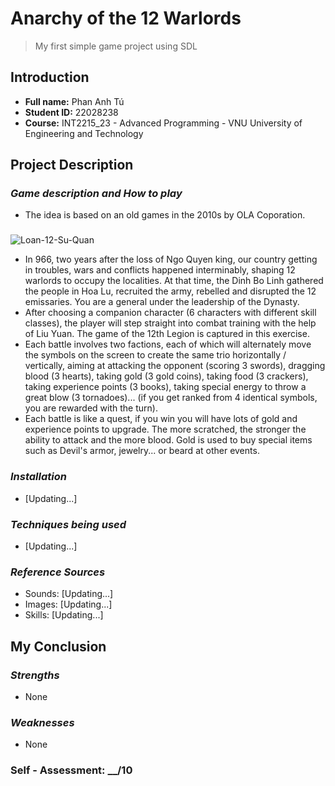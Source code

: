 # **Anarchy of the 12 Warlords**
> My first simple game project using SDL

## Introduction
+ **Full name:**    Phan Anh Tú
+ **Student ID:**   22028238
+ **Course:**       INT2215_23 - Advanced Programming - VNU University of Engineering and Technology

## Project Description
### ***Game description and How to play***
+ The idea is based on an old games in the 2010s by OLA Coporation.
###
![Loan-12-Su-Quan](https://user-images.githubusercontent.com/124888378/222203662-b36dba51-c644-463d-a250-d0cc6dc69873.jpg)

+ In 966, two years after the loss of Ngo Quyen king, our country getting in troubles, wars and conflicts happened interminably, shaping 12 warlords to occupy the localities. At that time, the Dinh Bo Linh gathered the people in Hoa Lu, recruited the army, rebelled and disrupted the 12 emissaries. You are a general under the leadership of the Dynasty.
+ After choosing a companion character (6 characters with different skill classes), the player will step straight into combat training with the help of Liu Yuan. The game of the 12th Legion is captured in this exercise.
+ Each battle involves two factions, each of which will alternately move the symbols on the screen to create the same trio horizontally / vertically, aiming at attacking the opponent (scoring 3 swords), dragging blood (3 hearts), taking gold (3 gold coins), taking food (3 crackers), taking experience points (3 books), taking special energy to throw a great blow (3 tornadoes)... (if you get ranked from 4 identical symbols, you are rewarded with the turn).
+ Each battle is like a quest, if you win you will have lots of gold and experience points to upgrade. The more scratched, the stronger the ability to attack and the more blood. Gold is used to buy special items such as Devil's armor, jewelry... or beard at other events.
### ***Installation***
+ [Updating...]

### ***Techniques being used***
+ [Updating...]

### ***Reference Sources***
+ Sounds: [Updating...]
+ Images: [Updating...]
+ Skills: [Updating...]

## My Conclusion
### ***Strengths***
+ None
### ***Weaknesses***
+ None

### Self - Assessment: __/10
